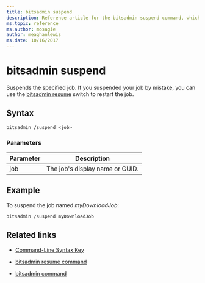```yaml
---
title: bitsadmin suspend
description: Reference article for the bitsadmin suspend command, which suspends the specified job.
ms.topic: reference
ms.author: mosagie
author: meaghanlewis
ms.date: 10/16/2017
---
```

# bitsadmin suspend



Suspends the specified job. If you suspended your job by mistake, you can use the [bitsadmin resume](bitsadmin-resume.md) switch to restart the job.

## Syntax

```
bitsadmin /suspend <job>
```

### Parameters

| Parameter | Description |
| --------- | ---------- |
| job | The job's display name or GUID. |

## Example

To suspend the job named *myDownloadJob*:


```
bitsadmin /suspend myDownloadJob
```

## Related links

- [Command-Line Syntax Key](command-line-syntax-key.md)

- [bitsadmin resume command](bitsadmin-resume.md)

- [bitsadmin command](bitsadmin.md)
